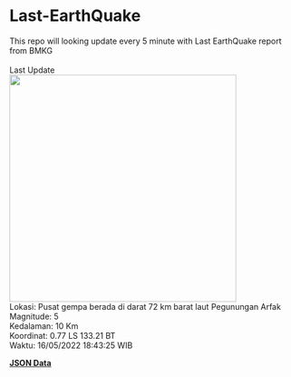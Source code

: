 # Last-EarthQuake
This repo will looking update every 5 minute with Last EarthQuake report from BMKG
<br>
<br>
Last Update
<br>
<img src="https://ews.bmkg.go.id/TEWS/data/20220516184325.mmi.jpg" width="400"/>
<br>
Lokasi: Pusat gempa berada di darat 72 km barat laut Pegunungan Arfak <br>
Magnitude: 5 <br>
Kedalaman: 10 Km <br>
Koordinat: 0.77 LS 133.21 BT <br>
Waktu: 16/05/2022 18:43:25 WIB <br>

<a href="./data/data.json">**JSON Data**</a>
